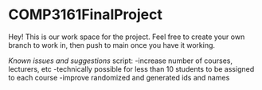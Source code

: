 # COMP3161FinalProject

Hey! This is our work space for the project. Feel free to create your own branch to work in, then push to main once you have it working. 

*Known issues and suggestions*
script: 
-increase number of courses, lecturers, etc
-technically possible for less than 10 students to be assigned to each course
-improve randomized and generated ids and names